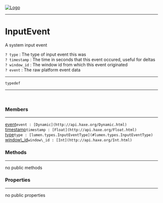
[![Logo](../../../images/logo.png)](../../../api/index.html)

---



<h1>InputEvent</h1>

A system input event 
   
`? type` : The type of input event this was   
`? timestamp` : The time in seconds that this event occured, useful for deltas   
`? window_id` : The window id from which this event originated   
`? event` : The raw platform event data

---

`typedef`
<span class="meta">

</span>


---

&nbsp;
&nbsp;

<h3>Members</h3> <hr/><span class="member apipage">
            <a name="event"><a class="lift" href="#event">event</a></a><code class="signature apipage">event : [Dynamic](http://api.haxe.org/Dynamic.html)</code><br/></span>
        <span class="small_desc_flat"></span><span class="member apipage">
            <a name="timestamp"><a class="lift" href="#timestamp">timestamp</a></a><code class="signature apipage">timestamp : [Float](http://api.haxe.org/Float.html)</code><br/></span>
        <span class="small_desc_flat"></span><span class="member apipage">
            <a name="type"><a class="lift" href="#type">type</a></a><code class="signature apipage">type : [lumen.types.InputEventType](#lumen.types.InputEventType)</code><br/></span>
        <span class="small_desc_flat"></span><span class="member apipage">
            <a name="window_id"><a class="lift" href="#window_id">window\_id</a></a><code class="signature apipage">window\_id : [Int](http://api.haxe.org/Int.html)</code><br/></span>
        <span class="small_desc_flat"></span>

<h3>Methods</h3> <hr/>no public methods

<h3>Properties</h3> <hr/>no public properties

&nbsp;
&nbsp;
&nbsp;